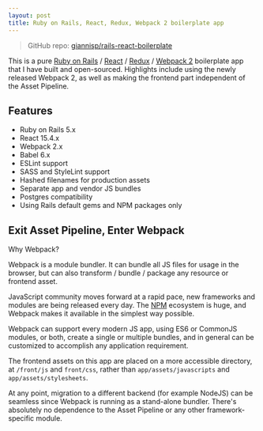 ```yaml
---
layout: post
title: Ruby on Rails, React, Redux, Webpack 2 boilerplate app
---
```


> GitHub repo: <a href="https://github.com/giannisp/rails-react-boilerplate">giannisp/rails-react-boilerplate</a>

This is a pure [Ruby on Rails](http://rubyonrails.org/) / [React](https://facebook.github.io/react/) / [Redux](https://github.com/reactjs/redux) / [Webpack 2](https://webpack.github.io/) boilerplate app that I have built and open-sourced. Highlights include using the newly released Webpack 2, as well as making the frontend part independent of the Asset Pipeline.

## Features

- Ruby on Rails 5.x
- React 15.4.x
- Webpack 2.x
- Babel 6.x
- ESLint support
- SASS and StyleLint support
- Hashed filenames for production assets
- Separate app and vendor JS bundles
- Postgres compatibility
- Using Rails default gems and NPM packages only

## Exit Asset Pipeline, Enter Webpack

Why Webpack?  

Webpack is a module bundler. It can bundle all JS files for usage in the browser, but can also transform / bundle / package any resource or frontend asset.  

JavaScript community moves forward at a rapid pace, new frameworks and modules are being released every day. The [NPM](https://www.npmjs.com/) ecosystem is huge, and Webpack makes it available in the simplest way possible.  

Webpack can support every modern JS app, using ES6 or CommonJS modules, or both, create a single or multiple bundles, and in general can be customized to accomplish any application requirement. 

The frontend assets on this app are placed on a more accessible directory, at `/front/js` and `front/css`, rather than `app/assets/javascripts` and `app/assets/stylesheets`.  

At any point, migration to a different backend (for example NodeJS) can be seamless since Webpack is running as a stand-alone bundler. There's absolutely no dependence to the Asset Pipeline or any other framework-specific module.
